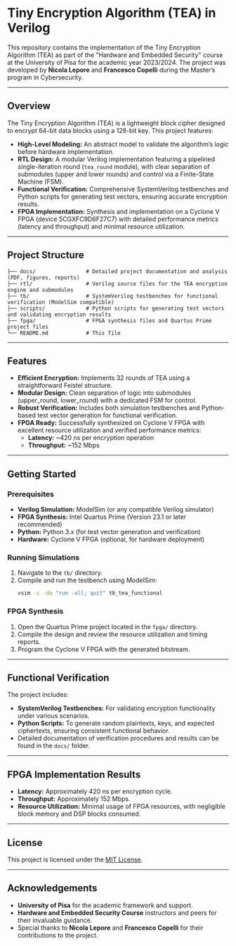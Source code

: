 # Tiny Encryption Algorithm (TEA) in Verilog

This repository contains the implementation of the Tiny Encryption Algorithm (TEA) as part of the "Hardware and Embedded Security" course at the University of Pisa for the academic year 2023/2024. The project was developed by **Nicola Lepore** and **Francesco Copelli** during the Master’s program in Cybersecurity.

---

## Overview

The Tiny Encryption Algorithm (TEA) is a lightweight block cipher designed to encrypt 64-bit data blocks using a 128-bit key. This project features:

- **High-Level Modeling:** An abstract model to validate the algorithm’s logic before hardware implementation.
- **RTL Design:** A modular Verilog implementation featuring a pipelined single-iteration round (`tea_round` module), with clear separation of submodules (upper and lower rounds) and control via a Finite-State Machine (FSM).
- **Functional Verification:** Comprehensive SystemVerilog testbenches and Python scripts for generating test vectors, ensuring accurate encryption results.
- **FPGA Implementation:** Synthesis and implementation on a Cyclone V FPGA (device 5CGXFC9D6F27C7) with detailed performance metrics (latency and throughput) and minimal resource utilization.

---

## Project Structure

```
├── docs/                # Detailed project documentation and analysis (PDF, figures, reports)
├── rtl/                 # Verilog source files for the TEA encryption engine and submodules
├── tb/                  # SystemVerilog testbenches for functional verification (ModelSim compatible)
├── scripts/             # Python scripts for generating test vectors and validating encryption results
├── fpga/                # FPGA synthesis files and Quartus Prime project files
└── README.md            # This file
```

---

## Features

- **Efficient Encryption:** Implements 32 rounds of TEA using a straightforward Feistel structure.
- **Modular Design:** Clean separation of logic into submodules (upper_round, lower_round) with a dedicated FSM for control.
- **Robust Verification:** Includes both simulation testbenches and Python-based test vector generation for functional verification.
- **FPGA Ready:** Successfully synthesized on Cyclone V FPGA with excellent resource utilization and verified performance metrics:
  - **Latency:** ~420 ns per encryption operation
  - **Throughput:** ~152 Mbps

---

## Getting Started

### Prerequisites

- **Verilog Simulation:** ModelSim (or any compatible Verilog simulator)
- **FPGA Synthesis:** Intel Quartus Prime (Version 23.1 or later recommended)
- **Python:** Python 3.x (for test vector generation and verification)
- **Hardware:** Cyclone V FPGA (optional, for hardware deployment)

### Running Simulations

1. Navigate to the `tb/` directory.
2. Compile and run the testbench using ModelSim:
   ```bash
   vsim -c -do "run -all; quit" tb_tea_functional
   ```

### FPGA Synthesis

1. Open the Quartus Prime project located in the `fpga/` directory.
2. Compile the design and review the resource utilization and timing reports.
3. Program the Cyclone V FPGA with the generated bitstream.

---

## Functional Verification

The project includes:
- **SystemVerilog Testbenches:** For validating encryption functionality under various scenarios.
- **Python Scripts:** To generate random plaintexts, keys, and expected ciphertexts, ensuring consistent functional behavior.
- Detailed documentation of verification procedures and results can be found in the `docs/` folder.

---

## FPGA Implementation Results

- **Latency:** Approximately 420 ns per encryption cycle.
- **Throughput:** Approximately 152 Mbps.
- **Resource Utilization:** Minimal usage of FPGA resources, with negligible block memory and DSP blocks consumed.

---

## License

This project is licensed under the [MIT License](LICENSE).

---

## Acknowledgements

- **University of Pisa** for the academic framework and support.
- **Hardware and Embedded Security Course** instructors and peers for their invaluable guidance.
- Special thanks to **Nicola Lepore** and **Francesco Copelli** for their contributions to the project.
